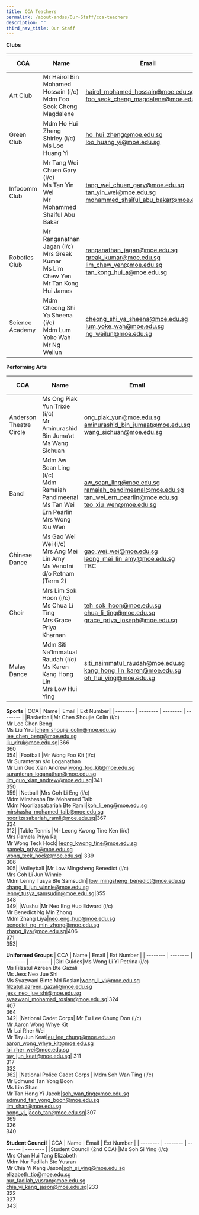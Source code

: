 ```yaml
---
title: CCA Teachers
permalink: /about-andss/Our-Staff/cca-teachers
description: ""
third_nav_title: Our Staff
---
```

**Clubs**


| CCA | Name | Email | Ext Number |
| -------- | -------- | -------- | -------- |
| Art Club|Mr Hairol Bin Mohamed Hossain (i/c)<br>Mdm Foo Seok Cheng Magdalene|hairol_mohamed_hossain@moe.edu.sg<br>foo_seok_cheng_magdalene@moe.edu.sg|314<br>382|
|Green Club|Mdm Ho Hui Zheng Shirley (i/c)<br>Ms Loo Huang Yi|ho_hui_zheng@moe.edu.sg<br>loo_huang_yi@moe.edu.sg|338<br>363|
|Infocomm Club|Mr Tang Wei Chuen Gary (i/c)<br>Ms Tan Yin Wei<br>Mr Mohammed Shaiful Abu Bakar|tang_wei_chuen_gary@moe.edu.sg<br>tan_yin_wei@moe.edu.sg<br>mohammed_shaiful_abu_bakar@moe.edu.sg|410<br>351<br>403|
 |Robotics Club	|Mr Ranganathan Jagan (i/c)<br>Mrs Greak Kumar<br>Ms Lim Chew Yen<br>Mr Tan Kong Hui James|ranganathan_jagan@moe.edu.sg<br>greak_kumar@moe.edu.sg<br>lim_chew_yen@moe.edu.sg<br>tan_kong_hui_a@moe.edu.sg|320<br>345<br>405<br>329|
|Science Academy	|Mdm Cheong Shi Ya Sheena (i/c)<br>Mdm Lum Yoke Wah<br>Mr Ng Weilun|cheong_shi_ya_sheena@moe.edu.sg<br>lum_yoke_wah@moe.edu.sg<br>ng_weilun@moe.edu.sg|235<br>333<br>331|

**Performing Arts**

| CCA | Name | Email | Ext Number |
| -------- | -------- | -------- | -------- |
|Anderson Theatre Circle|Ms Ong Piak Yun Trixie (i/c)<br>Mr Aminurashid Bin Juma’at<br>Ms Wang Sichuan|ong_piak_yun@moe.edu.sg<br>aminurashid_bin_jumaat@moe.edu.sg<br>wang_sichuan@moe.edu.sg|304<br>361<br>365|
|Band |	 Mdm Aw Sean Ling (i/c)<br>Mdm Ramaiah Pandimeenal<br>Ms Tan Wei Ern Pearlin<br>Mrs Wong Xiu Wen|aw_sean_ling@moe.edu.sg<br>ramaiah_pandimeenal@moe.edu.sg<br>tan_wei_ern_pearlin@moe.edu.sg<br>teo_xiu_wen@moe.edu.sg|301<br>337<br>321<br>323|
|Chinese Dance	|Ms Gao Wei Wei (i/c)<br>Mrs Ang Mei Lin Amy<br>Ms Venotni d/o Retnam (Term 2)|gao_wei_wei@moe.edu.sg<br>leong_mei_lin_amy@moe.edu.sg<br>TBC	| 347<br>319<br>TBC|
 |Choir	| Mrs Lim Sok Hoon (i/c)<br>Ms Chua Li Ting<br>Mrs Grace Priya Kharnan|teh_sok_hoon@moe.edu.sg<br>chua_li_ting@moe.edu.sg<br>grace_priya_joseph@moe.edu.sg| 330<br>346<br>309|
|Malay Dance	 |Mdm Siti Na'lmmatual Raudah (i/c)<br>Ms Karen Kang Hong Lin<br>Mrs Low Hui Ying|siti_naimmatul_raudah@moe.edu.sg<br>kang_hong_lin_karen@moe.edu.sg<br>oh_hui_ying@moe.edu.sg| 344<br>328<br>356|

**Sports**
| CCA | Name | Email | Ext Number|
| -------- | -------- | -------- | -------- |
|Basketball|Mr Chen Shoujie Colin (i/c)<br>Mr Lee Chen Beng<br>Ms Liu Yirui|chen_shoujie_colin@moe.edu.sg<br>lee_chen_beng@moe.edu.sg<br>liu_yirui@moe.edu.sg|366<br>360<br>354|
|Football	|Mr Wong Foo Kit (i/c)<br>Mr Suranteran s/o Loganathan<br>Mr Lim Guo Xian Andrew|wong_foo_kit@moe.edu.sg<br>suranteran_loganathan@moe.edu.sg<br>lim_guo_xian_andrew@moe.edu.sg|341<br>350<br>359|
 |Netball	 |Mrs Goh Li Eng (i/c)<br>Mdm Mirshasha Bte Mohamed Taib<br>Mdm Noorlizasabariah Bte Ramli|koh_li_eng@moe.edu.sg<br>mirshasha_mohamed_taib@moe.edu.sg<br>noorlizasabariah_ramli@moe.edu.sg|367<br>334<br>312|
 |Table Tennis	 |Mr Leong Kwong Tine Ken (i/c)<br>Mrs Pamela Priya Raj<br>Mr Wong Teck Hock| leong_kwong_tine@moe.edu.sg<br>pamela_priya@moe.edu.sg<br>wong_teck_hock@moe.edu.sg| 339<br>306<br>305|
 |Volleyball	 |Mr Low Mingsheng Benedict (i/c)<br>Mrs Goh Li Jun Winnie<br>Mdm Lenny Tusya Bte Samsudin| low_mingsheng_benedict@moe.edu.sg<br>chang_li_jun_winnie@moe.edu.sg<br>lenny_tusya_samsudin@moe.edu.sg|355<br>348<br>349|
 |Wushu	 |Mr Neo Eng Hup Edward (i/c)<br>Mr Benedict Ng Min Zhong<br>Mdm Zhang Liya|neo_eng_hup@moe.edu.sg<br>benedict_ng_min_zhong@moe.edu.sg<br>zhang_liya@moe.edu.sg|406<br>371<br>353|
 
 **Uniformed Groups**
| CCA | Name | Email | Ext Number |
| -------- | -------- | -------- | -------- |
|Girl Guides|Ms Wong Li Yi Petrina (i/c)<br>Ms Filzatul Azreen Bte Gazali<br>Ms Jess Neo Jue Shi<br>Ms Syazwani Binte Md Roslan|wong_li_yi@moe.edu.sg<br>filzatul_azreen_gazali@moe.edu.sg<br>jess_neo_jue_shi@moe.edu.sg<br>syazwani_mohamad_roslan@moe.edu.sg|324<br>407<br>364<br>342|
 |National Cadet Corps| 	 Mr Eu Lee Chung Don (i/c)<br>Mr Aaron Wong Whye Kit<br>Mr Lai Rher Wei<br>Mr Tay Jun Keat|eu_lee_chung@moe.edu.sg<br>aaron_wong_whye_kit@moe.edu.sg<br>lai_rher_wei@moe.edu.sg<br>tay_jun_keat@moe.edu.sg| 311<br>317<br>332<br>362|
|National Police Cadet Corps  |	 Mdm Soh Wan Ting (i/c)<br>Mr Edmund Tan Yong Boon<br>Ms Lim Shan<br>Mr Tan Hong Yi Jacob|soh_wan_ting@moe.edu.sg<br> edmund_tan_yong_boon@moe.edu.sg<br>lim_shan@moe.edu.sg<br>hong_yi_jacob_tan@moe.edu.sg|307<br>369<br>326<br>340


 **Student Council**
| CCA | Name | Email | Ext Number |
| -------- | -------- | -------- | -------- |
 |Student Council (2nd CCA)	|Ms Soh Si Ying (i/c)<br>Mrs Chan Hui Tang Elizabeth<br>Mdm Nur Fadilah Bte Yusran<br>Mr Chia Yi Kang Jason|soh_si_ying@moe.edu.sg<br>elizabeth_tio@moe.edu.sg<br>nur_fadilah_yusran@moe.edu.sg<br>chia_yi_kang_jason@moe.edu.sg|233<br>322<br>327<br>343|